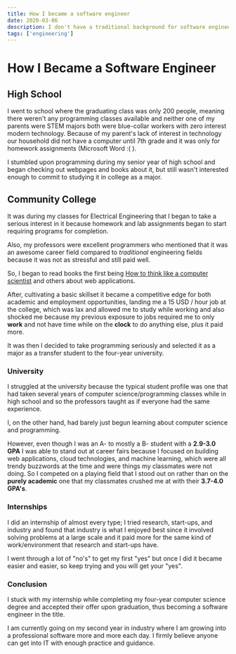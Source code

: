 ```yaml
---
title: How I became a software engineer
date: 2020-03-06
description: I don't have a traditional background for software engineering but became one anyway.
tags: ['engineering']
---
```


# How I Became a Software Engineer

## High School


I went to school where the graduating class was only 200 people, meaning there weren't any programming classes available and neither one of my parents were STEM majors both were blue-collar workers with zero interest modern technology. Because of my parent's lack of interest in technology our household did not have a computer until 7th grade and it was only for homework assignments (Microsoft Word :( ).

I stumbled upon programming during my senior year of high school and began checking out webpages and books about it, but still wasn't interested enough to commit to studying it in college as a major.

## Community College 

It was during my classes for Electrical Engineering that I began to take a serious interest in it because homework and lab assignments began to start requiring programs for completion.

Also, my professors were excellent programmers who mentioned that it was an awesome career field compared to *traditional* engineering fields because it was not as stressful and still paid well.

So, I began to read books the first being [How to think like a computer scientist](https://runestone.academy/runestone/books/published/thinkcspy/GeneralIntro/intro-TheWayoftheProgram.html) and others about web applications.

After, cultivating a basic skillset it became a competitive edge for both academic and employment opportunities, landing me a 15 USD / hour job at the college, which was lax and allowed me to study while working and also shocked me because my previous exposure to jobs required me to only **work** and not have time while on the **clock** to do anything else, plus it paid more. 

It was then I decided to take programming seriously and selected it as a major as a transfer student to the four-year university.


### University

I struggled at the university because the typical student profile was one that had taken several years of computer science/programming classes while in high school and so the professors taught as if everyone had the same experience. 

I, on the other hand, had barely just begun learning about computer science and programming. 

However, even though I was an A- to mostly a B- student with a **2.9-3.0 GPA** I was able to stand out at career fairs because I focused on building web applications, cloud technologies, and machine learning, which were all trendy buzzwords at the time and were things my classmates were not doing. So I competed on a playing field that I stood out on rather than on the **purely academic** one that my classmates crushed me at with their **3.7-4.0 GPA's**. 


### Internships

I did an internship of almost every type; I tried research, start-ups, and industry and found that industry is what I enjoyed best since it involved solving problems at a large scale and it paid more for the same kind of work/environment that research and start-ups have. 

I went through a lot of "no's" to get my first "yes" but once I did it became easier and easier, so keep trying and you will get your "yes". 

### Conclusion 

I stuck with my internship while completing my four-year computer science degree and accepted their offer upon graduation, thus becoming a software engineer in the title.

I am currently going on my second year in industry where I am growing into a professional software more and more each day. I firmly believe anyone can get into IT with enough practice and guidance. 



